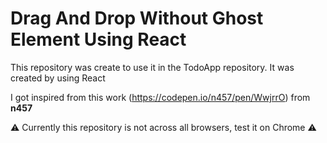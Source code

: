 # Drag And Drop Without Ghost Element Using React
This repository was create to use it in the TodoApp repository. It was created by using React

I got inspired from this work (https://codepen.io/n457/pen/WwjrrO) from **n457**

:warning: Currently this repository is not across all browsers, test it on Chrome :warning: